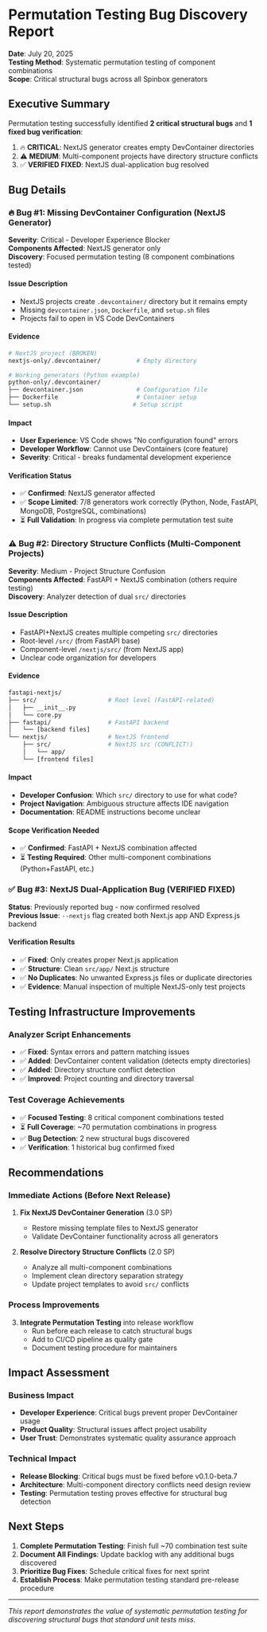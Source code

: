 # Permutation Testing Bug Discovery Report

**Date**: July 20, 2025  
**Testing Method**: Systematic permutation testing of component combinations  
**Scope**: Critical structural bugs across all Spinbox generators  

## Executive Summary

Permutation testing successfully identified **2 critical structural bugs** and **1 fixed bug verification**:

1. 🔥 **CRITICAL**: NextJS generator creates empty DevContainer directories
2. ⚠️ **MEDIUM**: Multi-component projects have directory structure conflicts  
3. ✅ **VERIFIED FIXED**: NextJS dual-application bug resolved

## Bug Details

### 🔥 Bug #1: Missing DevContainer Configuration (NextJS Generator)

**Severity**: Critical - Developer Experience Blocker  
**Components Affected**: NextJS generator only  
**Discovery**: Focused permutation testing (8 component combinations tested)

#### Issue Description
- NextJS projects create `.devcontainer/` directory but it remains empty
- Missing `devcontainer.json`, `Dockerfile`, and `setup.sh` files
- Projects fail to open in VS Code DevContainers

#### Evidence
```bash
# NextJS project (BROKEN)
nextjs-only/.devcontainer/          # Empty directory

# Working generators (Python example)  
python-only/.devcontainer/
├── devcontainer.json               # Configuration file
├── Dockerfile                      # Container setup
└── setup.sh                       # Setup script
```

#### Impact
- **User Experience**: VS Code shows "No configuration found" errors
- **Developer Workflow**: Cannot use DevContainers (core feature)
- **Severity**: Critical - breaks fundamental development experience

#### Verification Status
- ✅ **Confirmed**: NextJS generator affected  
- ✅ **Scope Limited**: 7/8 generators work correctly (Python, Node, FastAPI, MongoDB, PostgreSQL, combinations)
- ⏳ **Full Validation**: In progress via complete permutation test suite

### ⚠️ Bug #2: Directory Structure Conflicts (Multi-Component Projects)

**Severity**: Medium - Project Structure Confusion  
**Components Affected**: FastAPI + NextJS combination (others require testing)  
**Discovery**: Analyzer detection of dual `src/` directories

#### Issue Description
- FastAPI+NextJS creates multiple competing `src/` directories
- Root-level `/src/` (from FastAPI base)
- Component-level `/nextjs/src/` (from NextJS app)
- Unclear code organization for developers

#### Evidence
```bash
fastapi-nextjs/
├── src/                    # Root level (FastAPI-related)
│   ├── __init__.py
│   └── core.py
├── fastapi/                # FastAPI backend
│   └── [backend files]
└── nextjs/                 # NextJS frontend
    ├── src/                # NextJS src (CONFLICT!)
    │   └── app/
    └── [frontend files]
```

#### Impact
- **Developer Confusion**: Which `src/` directory to use for what code?
- **Project Navigation**: Ambiguous structure affects IDE navigation
- **Documentation**: README instructions become unclear

#### Scope Verification Needed
- ✅ **Confirmed**: FastAPI + NextJS combination affected
- ⏳ **Testing Required**: Other multi-component combinations (Python+FastAPI, etc.)

### ✅ Bug #3: NextJS Dual-Application Bug (VERIFIED FIXED)

**Status**: Previously reported bug - now confirmed resolved  
**Previous Issue**: `--nextjs` flag created both Next.js app AND Express.js backend

#### Verification Results
- ✅ **Fixed**: Only creates proper Next.js application
- ✅ **Structure**: Clean `src/app/` Next.js structure
- ✅ **No Duplicates**: No unwanted Express.js files or duplicate directories
- ✅ **Evidence**: Manual inspection of multiple NextJS-only test projects

## Testing Infrastructure Improvements

### Analyzer Script Enhancements
- ✅ **Fixed**: Syntax errors and pattern matching issues
- ✅ **Added**: DevContainer content validation (detects empty directories)
- ✅ **Added**: Directory structure conflict detection
- ✅ **Improved**: Project counting and directory traversal

### Test Coverage Achievements
- ✅ **Focused Testing**: 8 critical component combinations tested
- ⏳ **Full Coverage**: ~70 permutation combinations in progress
- ✅ **Bug Detection**: 2 new structural bugs discovered
- ✅ **Verification**: 1 historical bug confirmed fixed

## Recommendations

### Immediate Actions (Before Next Release)
1. **Fix NextJS DevContainer Generation** (3.0 SP)
   - Restore missing template files to NextJS generator
   - Validate DevContainer functionality across all generators
   
2. **Resolve Directory Structure Conflicts** (2.0 SP)
   - Analyze all multi-component combinations
   - Implement clean directory separation strategy
   - Update project templates to avoid `src/` conflicts

### Process Improvements
3. **Integrate Permutation Testing** into release workflow
   - Run before each release to catch structural bugs
   - Add to CI/CD pipeline as quality gate
   - Document testing procedure for maintainers

## Impact Assessment

### Business Impact
- **Developer Experience**: Critical bugs prevent proper DevContainer usage
- **Product Quality**: Structural issues affect project usability
- **User Trust**: Demonstrates systematic quality assurance approach

### Technical Impact
- **Release Blocking**: Critical bugs must be fixed before v0.1.0-beta.7
- **Architecture**: Multi-component directory conflicts need design review
- **Testing**: Permutation testing proves effective for structural bug detection

## Next Steps

1. **Complete Permutation Testing**: Finish full ~70 combination test suite
2. **Document All Findings**: Update backlog with any additional bugs discovered
3. **Prioritize Bug Fixes**: Schedule critical fixes for next sprint
4. **Establish Process**: Make permutation testing standard pre-release procedure

---

*This report demonstrates the value of systematic permutation testing for discovering structural bugs that standard unit tests miss.*